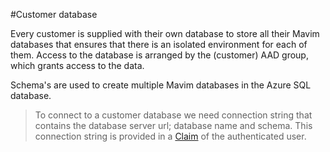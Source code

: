 #Customer database

Every customer is supplied with their own database to store all their Mavim databases that ensures that there is an isolated environment for each of them.
Access to the database is arranged by the (customer) AAD group, which grants access to the data.

Schema's are used to create multiple Mavim databases in the Azure SQL database.

> To connect to a customer database we need connection string that contains the database server url; database name and schema.
> This connection string is provided in a [Claim](Fazure-active-directory.md) of the authenticated user.
